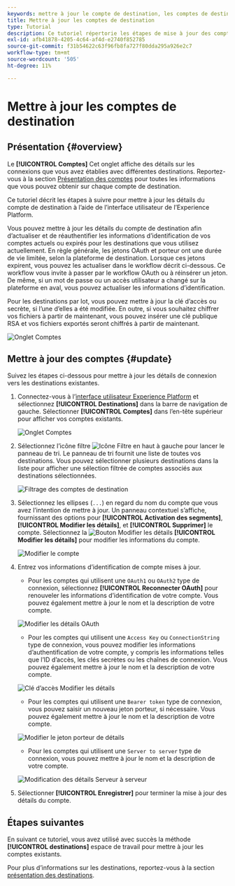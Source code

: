 ```yaml
---
keywords: mettre à jour le compte de destination, les comptes de destination, comment mettre à jour les comptes, mettre à jour la destination
title: Mettre à jour les comptes de destination
type: Tutorial
description: Ce tutoriel répertorie les étapes de mise à jour des comptes de destination dans l’interface utilisateur de Adobe Experience Platform.
exl-id: afb41878-4205-4c64-af4d-e2740f852785
source-git-commit: f31b54622c63f96fb8fa727f80dda295a926e2c7
workflow-type: tm+mt
source-wordcount: '505'
ht-degree: 11%

---
```


# Mettre à jour les comptes de destination

## Présentation {#overview}

Le **[!UICONTROL Comptes]** Cet onglet affiche des détails sur les connexions que vous avez établies avec différentes destinations. Reportez-vous à la section [Présentation des comptes](../ui/destinations-workspace.md#accounts) pour toutes les informations que vous pouvez obtenir sur chaque compte de destination.

Ce tutoriel décrit les étapes à suivre pour mettre à jour les détails du compte de destination à l’aide de l’interface utilisateur de l’Experience Platform.

Vous pouvez mettre à jour les détails du compte de destination afin d’actualiser et de réauthentifier les informations d’identification de vos comptes actuels ou expirés pour les destinations que vous utilisez actuellement. En règle générale, les jetons OAuth et porteur ont une durée de vie limitée, selon la plateforme de destination. Lorsque ces jetons expirent, vous pouvez les actualiser dans le workflow décrit ci-dessous. Ce workflow vous invite à passer par le workflow OAuth ou à réinsérer un jeton. De même, si un mot de passe ou un accès utilisateur a changé sur la plateforme en aval, vous pouvez actualiser les informations d’identification.

Pour les destinations par lot, vous pouvez mettre à jour la clé d’accès ou secrète, si l’une d’elles a été modifiée. En outre, si vous souhaitez chiffrer vos fichiers à partir de maintenant, vous pouvez insérer une clé publique RSA et vos fichiers exportés seront chiffrés à partir de maintenant.

![Onglet Comptes](../assets/ui/update-accounts/destination-accounts.png)

## Mettre à jour des comptes {#update}

Suivez les étapes ci-dessous pour mettre à jour les détails de connexion vers les destinations existantes.

1. Connectez-vous à l’[interface utilisateur Experience Platform](https://platform.adobe.com/) et sélectionnez **[!UICONTROL Destinations]** dans la barre de navigation de gauche. Sélectionner **[!UICONTROL Comptes]** dans l’en-tête supérieur pour afficher vos comptes existants.

   ![Onglet Comptes](../assets/ui/update-accounts/accounts-tab.png)

2. Sélectionnez l’icône filtre ![Icône Filtre](../assets/ui/update-accounts/filter.png) en haut à gauche pour lancer le panneau de tri. Le panneau de tri fournit une liste de toutes vos destinations. Vous pouvez sélectionner plusieurs destinations dans la liste pour afficher une sélection filtrée de comptes associés aux destinations sélectionnées.

   ![Filtrage des comptes de destination](../assets/ui/update-accounts/filter-accounts.png)

3. Sélectionnez les ellipses (`...`) en regard du nom du compte que vous avez l’intention de mettre à jour. Un panneau contextuel s’affiche, fournissant des options pour **[!UICONTROL Activation des segments]**, **[!UICONTROL Modifier les détails]**, et **[!UICONTROL Supprimer]** le compte. Sélectionnez la ![Bouton Modifier les détails](../assets/ui/workspace/pencil-icon.png) **[!UICONTROL Modifier les détails]** pour modifier les informations du compte.

   ![Modifier le compte](../assets/ui/update-accounts/accounts-edit.png)

4. Entrez vos informations d’identification de compte mises à jour.

   * Pour les comptes qui utilisent une `OAuth1` ou `OAuth2` type de connexion, sélectionnez **[!UICONTROL Reconnecter OAuth]** pour renouveler les informations d’identification de votre compte. Vous pouvez également mettre à jour le nom et la description de votre compte.

   ![Modifier les détails OAuth](../assets/ui/update-accounts/edit-details-oauth.png)

   * Pour les comptes qui utilisent une `Access Key` ou `ConnectionString` type de connexion, vous pouvez modifier les informations d’authentification de votre compte, y compris les informations telles que l’ID d’accès, les clés secrètes ou les chaînes de connexion. Vous pouvez également mettre à jour le nom et la description de votre compte.

   ![Clé d’accès Modifier les détails](../assets/ui/update-accounts/edit-details-key.png)

   * Pour les comptes qui utilisent une `Bearer token` type de connexion, vous pouvez saisir un nouveau jeton porteur, si nécessaire. Vous pouvez également mettre à jour le nom et la description de votre compte.

   ![Modifier le jeton porteur de détails](../assets/ui/update-accounts/edit-details-bearer.png)

   * Pour les comptes qui utilisent une `Server to server` type de connexion, vous pouvez mettre à jour le nom et la description de votre compte.

   ![Modification des détails Serveur à serveur](../assets/ui/update-accounts/edit-details-s2s.png)

5. Sélectionner **[!UICONTROL Enregistrer]** pour terminer la mise à jour des détails du compte.

## Étapes suivantes

En suivant ce tutoriel, vous avez utilisé avec succès la méthode **[!UICONTROL destinations]** espace de travail pour mettre à jour les comptes existants.

Pour plus d’informations sur les destinations, reportez-vous à la section [présentation des destinations](../catalog/overview.md).